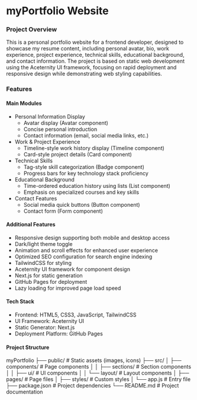 # myPortfolio Website

### Project Overview
This is a personal portfolio website for a frontend developer, designed to showcase my resume content, including personal avatar, bio, work experience, project experience, technical skills, educational background, and contact information. The project is based on static web development using the Aceternity UI framework, focusing on rapid deployment and responsive design while demonstrating web styling capabilities.

### Features

#### Main Modules
- Personal Information Display
    - Avatar display (Avatar component)
    - Concise personal introduction
    - Contact information (email, social media links, etc.)
- Work & Project Experience
    - Timeline-style work history display (Timeline component)
    - Card-style project details (Card component)
- Technical Skills
    - Tag-style skill categorization (Badge component)
    - Progress bars for key technology stack proficiency
- Educational Background
    - Time-ordered education history using lists (List component)
    - Emphasis on specialized courses and key skills
- Contact Features
    - Social media quick buttons (Button component)
    - Contact form (Form component)

#### Additional Features
- Responsive design supporting both mobile and desktop access
- Dark/light theme toggle
- Animation and scroll effects for enhanced user experience
- Optimized SEO configuration for search engine indexing
- TailwindCSS for styling
- Aceternity UI framework for component design
- Next.js for static generation
- GitHub Pages for deployment
- Lazy loading for improved page load speed

#### Tech Stack
- Frontend: HTML5, CSS3, JavaScript, TailwindCSS
- UI Framework: Aceternity UI
- Static Generator: Next.js
- Deployment Platform: GitHub Pages

#### Project Structure
myPortfolio
├── public/ # Static assets (images, icons)
├── src/
│ ├── components/ # Page components
│ │ ├── sections/ # Section components
│ │ ├── ui/ # UI components
│ │ └── layout/ # Layout components
│ ├── pages/ # Page files
│ ├── styles/ # Custom styles
│ └── app.js # Entry file
├── package.json # Project dependencies
└── README.md # Project documentation
